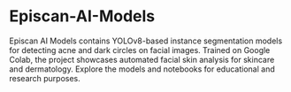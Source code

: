 # Episcan-AI-Models
Episcan AI Models contains YOLOv8-based instance segmentation models for detecting acne and dark circles on facial images. Trained on Google Colab, the project showcases automated facial skin analysis for skincare and dermatology. Explore the models and notebooks for educational and research purposes.
